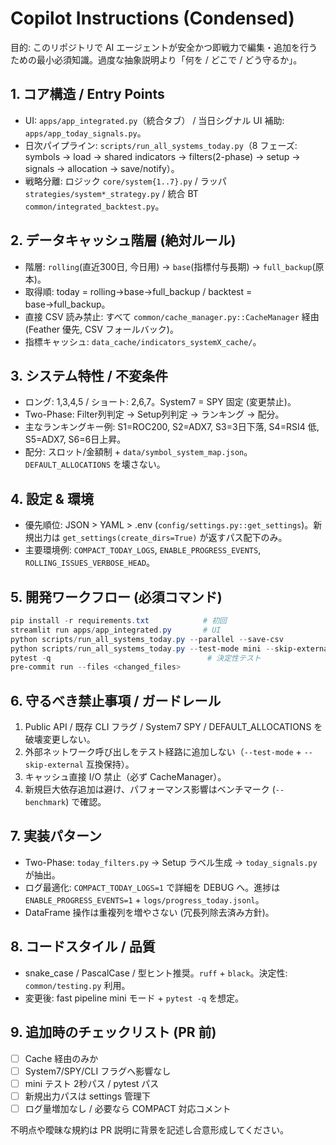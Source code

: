 # Copilot Instructions (Condensed)

目的: このリポジトリで AI エージェントが安全かつ即戦力で編集・追加を行うための最小必須知識。過度な抽象説明より「何を / どこで / どう守るか」。

## 1. コア構造 / Entry Points
- UI: `apps/app_integrated.py`（統合タブ） / 当日シグナル UI 補助: `apps/app_today_signals.py`。
- 日次パイプライン: `scripts/run_all_systems_today.py`（8 フェーズ: symbols → load → shared indicators → filters(2-phase) → setup → signals → allocation → save/notify）。
- 戦略分離: ロジック `core/system{1..7}.py` / ラッパ `strategies/system*_strategy.py` / 統合 BT `common/integrated_backtest.py`。

## 2. データキャッシュ階層 (絶対ルール)
- 階層: `rolling`(直近300日, 今日用) → `base`(指標付与長期) → `full_backup`(原本)。
- 取得順: today = rolling→base→full_backup / backtest = base→full_backup。
- 直接 CSV 読み禁止: すべて `common/cache_manager.py::CacheManager` 経由 (Feather 優先, CSV フォールバック)。
- 指標キャッシュ: `data_cache/indicators_systemX_cache/`。

## 3. システム特性 / 不変条件
- ロング: 1,3,4,5 / ショート: 2,6,7。System7 = SPY 固定 (変更禁止)。
- Two-Phase: Filter列判定 → Setup列判定 → ランキング → 配分。
- 主なランキングキー例: S1=ROC200, S2=ADX7, S3=3日下落, S4=RSI4 低, S5=ADX7, S6=6日上昇。
- 配分: スロット/金額制 + `data/symbol_system_map.json`。`DEFAULT_ALLOCATIONS` を壊さない。

## 4. 設定 & 環境
- 優先順位: JSON > YAML > .env (`config/settings.py::get_settings`)。新規出力は `get_settings(create_dirs=True)` が返すパス配下のみ。
- 主要環境例: `COMPACT_TODAY_LOGS`, `ENABLE_PROGRESS_EVENTS`, `ROLLING_ISSUES_VERBOSE_HEAD`。

## 5. 開発ワークフロー (必須コマンド)
```powershell
pip install -r requirements.txt            # 初回
streamlit run apps/app_integrated.py       # UI
python scripts/run_all_systems_today.py --parallel --save-csv
python scripts/run_all_systems_today.py --test-mode mini --skip-external --benchmark  # 2秒高速検証
pytest -q                                   # 決定性テスト
pre-commit run --files <changed_files>
```

## 6. 守るべき禁止事項 / ガードレール
1. Public API / 既存 CLI フラグ / System7 SPY / DEFAULT_ALLOCATIONS を破壊変更しない。
2. 外部ネットワーク呼び出しをテスト経路に追加しない（`--test-mode` + `--skip-external` 互換保持）。
3. キャッシュ直接 I/O 禁止（必ず CacheManager）。
4. 新規巨大依存追加は避け、パフォーマンス影響はベンチマーク (`--benchmark`) で確認。

## 7. 実装パターン
- Two-Phase: `today_filters.py` → Setup ラベル生成 → `today_signals.py` が抽出。
- ログ最適化: `COMPACT_TODAY_LOGS=1` で詳細を DEBUG へ。進捗は `ENABLE_PROGRESS_EVENTS=1` + `logs/progress_today.jsonl`。
- DataFrame 操作は重複列を増やさない (冗長列除去済み方針)。

## 8. コードスタイル / 品質
- snake_case / PascalCase / 型ヒント推奨。`ruff` + `black`。決定性: `common/testing.py` 利用。
- 変更後: fast pipeline mini モード + `pytest -q` を想定。

## 9. 追加時のチェックリスト (PR 前)
- [ ] Cache 経由のみか
- [ ] System7/SPY/CLI フラグへ影響なし
- [ ] mini テスト 2秒パス / pytest パス
- [ ] 新規出力パスは settings 管理下
- [ ] ログ量増加なし / 必要なら COMPACT 対応コメント

不明点や曖昧な規約は PR 説明に背景を記述し合意形成してください。
